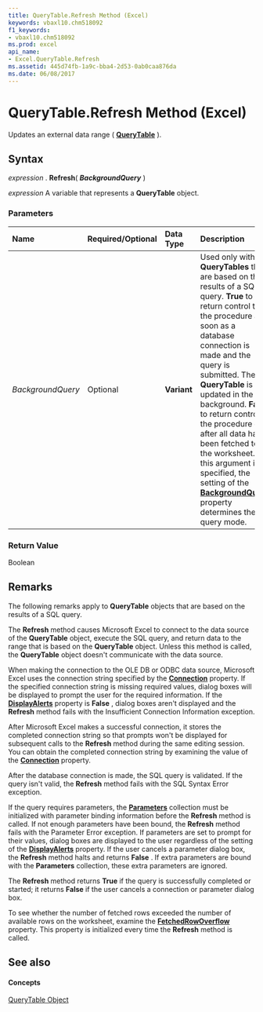 ```yaml
---
title: QueryTable.Refresh Method (Excel)
keywords: vbaxl10.chm518092
f1_keywords:
- vbaxl10.chm518092
ms.prod: excel
api_name:
- Excel.QueryTable.Refresh
ms.assetid: 445d74fb-1a9c-bba4-2d53-0ab0caa876da
ms.date: 06/08/2017
---
```



# QueryTable.Refresh Method (Excel)

Updates an external data range ( **[QueryTable](querytable-object-excel.md)** ).


## Syntax

 _expression_ . **Refresh**( **_BackgroundQuery_** )

 _expression_ A variable that represents a **QueryTable** object.


### Parameters



|**Name**|**Required/Optional**|**Data Type**|**Description**|
|:-----|:-----|:-----|:-----|
| _BackgroundQuery_|Optional| **Variant**|Used only with **QueryTables** that are based on the results of a SQL query. **True** to return control to the procedure as soon as a database connection is made and the query is submitted. The **QueryTable** is updated in the background. **False** to return control to the procedure only after all data has been fetched to the worksheet. If this argument isn't specified, the setting of the **[BackgroundQuery](querytable-backgroundquery-property-excel.md)** property determines the query mode.|

### Return Value

Boolean


## Remarks

The following remarks apply to **QueryTable** objects that are based on the results of a SQL query.

The **Refresh** method causes Microsoft Excel to connect to the data source of the **QueryTable** object, execute the SQL query, and return data to the range that is based on the **QueryTable** object. Unless this method is called, the **QueryTable** object doesn't communicate with the data source.

When making the connection to the OLE DB or ODBC data source, Microsoft Excel uses the connection string specified by the **[Connection](querytable-connection-property-excel.md)** property. If the specified connection string is missing required values, dialog boxes will be displayed to prompt the user for the required information. If the **[DisplayAlerts](application-displayalerts-property-excel.md)** property is **False** , dialog boxes aren't displayed and the **Refresh** method fails with the Insufficient Connection Information exception.

After Microsoft Excel makes a successful connection, it stores the completed connection string so that prompts won't be displayed for subsequent calls to the **Refresh** method during the same editing session. You can obtain the completed connection string by examining the value of the **[Connection](querytable-connection-property-excel.md)** property.

After the database connection is made, the SQL query is validated. If the query isn't valid, the **Refresh** method fails with the SQL Syntax Error exception.

If the query requires parameters, the **[Parameters](parameters-object-excel.md)** collection must be initialized with parameter binding information before the **Refresh** method is called. If not enough parameters have been bound, the **Refresh** method fails with the Parameter Error exception. If parameters are set to prompt for their values, dialog boxes are displayed to the user regardless of the setting of the **[DisplayAlerts](application-displayalerts-property-excel.md)** property. If the user cancels a parameter dialog box, the **Refresh** method halts and returns **False** . If extra parameters are bound with the **Parameters** collection, these extra parameters are ignored.

The **Refresh** method returns **True** if the query is successfully completed or started; it returns **False** if the user cancels a connection or parameter dialog box.

To see whether the number of fetched rows exceeded the number of available rows on the worksheet, examine the **[FetchedRowOverflow](querytable-fetchedrowoverflow-property-excel.md)** property. This property is initialized every time the **Refresh** method is called.


## See also


#### Concepts


[QueryTable Object](querytable-object-excel.md)

